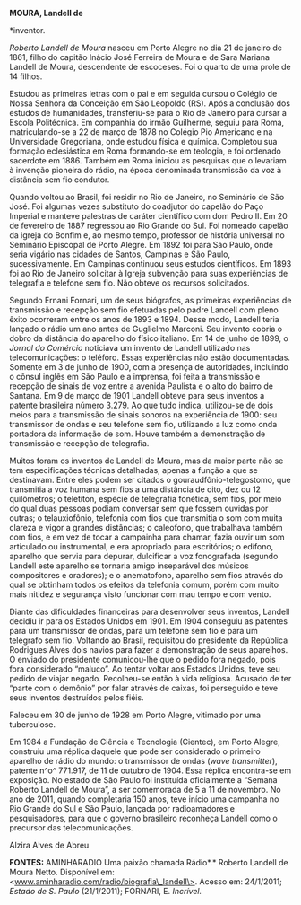 **MOURA, Landell de**

\*inventor.

*Roberto Landell de Moura* nasceu em Porto Alegre no dia 21 de janeiro
de 1861, filho do capitão Inácio José Ferreira de Moura e de Sara
Mariana Landell de Moura, descendente de escoceses. Foi o quarto de uma
prole de 14 filhos.

Estudou as primeiras letras com o pai e em seguida cursou o Colégio de
Nossa Senhora da Conceição em São Leopoldo (RS). Após a conclusão dos
estudos de humanidades, transferiu-se para o Rio de Janeiro para cursar
a Escola Politécnica. Em companhia do irmão Guilherme, seguiu para Roma,
matriculando-se a 22 de março de 1878 no Colégio Pio Americano e na
Universidade Gregoriana, onde estudou física e química. Completou sua
formação eclesiástica em Roma formando-se em teologia, e foi ordenado
sacerdote em 1886. Também em Roma iniciou as pesquisas que o levariam à
invenção pioneira do rádio, na época denominada transmissão da voz à
distância sem fio condutor.

Quando voltou ao Brasil, foi residir no Rio de Janeiro, no Seminário de
São José. Foi algumas vezes substituto do coadjutor do capelão do Paço
Imperial e manteve palestras de caráter científico com dom Pedro II. Em
20 de fevereiro de 1887 regressou ao Rio Grande do Sul. Foi nomeado
capelão da igreja do Bonfim e, ao mesmo tempo, professor de história
universal no Seminário Episcopal de Porto Alegre. Em 1892 foi para São
Paulo, onde seria vigário nas cidades de Santos, Campinas e São Paulo,
sucessivamente. Em Campinas continuou seus estudos científicos. Em 1893
foi ao Rio de Janeiro solicitar à Igreja subvenção para suas
experiências de telegrafia e telefone sem fio. Não obteve os recursos
solicitados.

Segundo Ernani Fornari, um de seus biógrafos, as primeiras experiências
de transmissão e recepção sem fio efetuadas pelo padre Landell com pleno
êxito ocorreram entre os anos de 1893 e 1894. Desse modo, Landell teria
lançado o rádio um ano antes de Guglielmo Marconi. Seu invento cobria o
dobro da distância do aparelho do físico italiano. Em 14 de junho de
1899, o *Jornal do Comércio* noticiava um invento de Landell utilizado
nas telecomunicações: o teléforo. Essas experiências não estão
documentadas. Somente em 3 de junho de 1900, com a presença de
autoridades, incluindo o cônsul inglês em São Paulo e a imprensa, foi
feita a transmissão e recepção de sinais de voz entre a avenida Paulista
e o alto do bairro de Santana. Em 9 de março de 1901 Landell obteve para
seus inventos a patente brasileira número 3.279. Ao que tudo indica,
utilizou-se de dois meios para a transmissão de sinais sonoros na
experiência de 1900: seu transmissor de ondas e seu telefone sem fio,
utilizando a luz como onda portadora da informação de som. Houve também
a demonstração de transmissão e recepção de telegrafia.

Muitos foram os inventos de Landell de Moura, mas da maior parte não se
tem especificações técnicas detalhadas, apenas a função a que se
destinavam. Entre eles podem ser citados o gouraudfônio-telegostomo, que
transmitia a voz humana sem fios a uma distância de oito, dez ou 12
quilômetros; o teletiton, espécie de telegrafia fonética, sem fios, por
meio do qual duas pessoas podiam conversar sem que fossem ouvidas por
outras; o telauxiofônio, telefonia com fios que transmitia o som com
muita clareza e vigor a grandes distâncias; o caleofono, que trabalhava
também com fios, e em vez de tocar a campainha para chamar, fazia ouvir
um som articulado ou instrumental, e era apropriado para escritórios; o
edífono, aparelho que servia para depurar, dulcificar a voz fonografada
(segundo Landell este aparelho se tornaria amigo inseparável dos músicos
compositores e oradores); e o anematofono, aparelho sem fios através do
qual se obtinham todos os efeitos da telefonia comum, porém com muito
mais nitidez e segurança visto funcionar com mau tempo e com vento.

Diante das dificuldades financeiras para desenvolver seus inventos,
Landell decidiu ir para os Estados Unidos em 1901. Em 1904 conseguiu as
patentes para um transmissor de ondas, para um telefone sem fio e para
um telégrafo sem fio. Voltando ao Brasil, requisitou do presidente da
República Rodrigues Alves dois navios para fazer a demonstração de seus
aparelhos. O enviado do presidente comunicou-lhe que o pedido fora
negado, pois fora considerado “maluco”. Ao tentar voltar aos Estados
Unidos, teve seu pedido de viajar negado. Recolheu-se então à vida
religiosa. Acusado de ter “parte com o demônio” por falar através de
caixas, foi perseguido e teve seus inventos destruídos pelos fiéis.

Faleceu em 30 de junho de 1928 em Porto Alegre, vitimado por uma
tuberculose.

Em 1984 a Fundação de Ciência e Tecnologia (Cientec), em Porto Alegre,
construiu uma réplica daquele que pode ser considerado o primeiro
aparelho de rádio do mundo: o transmissor de ondas (*wave transmitter*),
patente n^o^ 771.917, de 11 de outubro de 1904. Essa réplica encontra-se
em exposição. No estado de São Paulo foi instituída oficialmente a
“Semana Roberto Landell de Moura”, a ser comemorada de 5 a 11 de
novembro. No ano de 2011, quando completaria 150 anos, teve início uma
campanha no Rio Grande do Sul e São Paulo, lançada por radioamadores e
pesquisadores, para que o governo brasileiro reconheça Landell como o
precursor das telecomunicações.

Alzira Alves de Abreu

**FONTES:** AMINHARADIO Uma paixão chamada Rádio*.* Roberto Landell de
Moura Netto. Disponível em:
\<www.aminharadio.com/radio/biografia\_landell\>. Acesso em: 24/1/2011;
*Estado de S. Paulo* (21/1/2011); FORNARI, E. *Incrível.*
